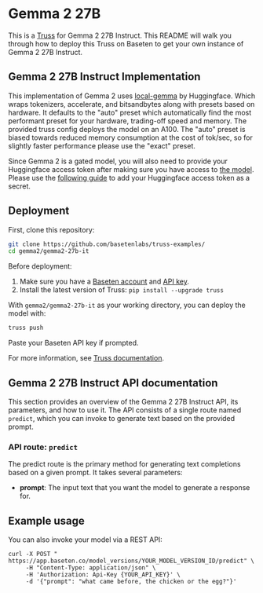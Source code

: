 # Gemma 2 27B 

This is a [Truss](https://truss.baseten.co/) for Gemma 2 27B Instruct. This README will walk you through how to deploy this Truss on Baseten to get your own instance of Gemma 2 27B Instruct.

## Gemma 2 27B Instruct Implementation

This implementation of Gemma 2 uses [local-gemma](https://github.com/huggingface/local-gemma) by Huggingface. Which wraps tokenizers, accelerate, and bitsandbytes along with presets based on hardware. It defaults to the "auto" preset which automatically find the most performant preset for your hardware, trading-off speed and memory. The provided truss config deploys the model on an A100. The "auto" preset is biased towards reduced memory consumption at the cost of tok/sec, so for slightly faster performance please use the "exact" preset. 

Since Gemma 2 is a gated model, you will also need to provide your Huggingface access token after making sure you have access to [the model](https://huggingface.co/google/gemma-2-27b-it). Please use the [following guide](https://docs.baseten.co/deploy/guides/secrets) to add your Huggingface access token as a secret.

## Deployment

First, clone this repository:

```sh
git clone https://github.com/basetenlabs/truss-examples/
cd gemma2/gemma2-27b-it
```

Before deployment:

1. Make sure you have a [Baseten account](https://app.baseten.co/signup) and [API key](https://app.baseten.co/settings/account/api_keys).
2. Install the latest version of Truss: `pip install --upgrade truss`

With `gemma2/gemma2-27b-it` as your working directory, you can deploy the model with:

```sh
truss push
```

Paste your Baseten API key if prompted.

For more information, see [Truss documentation](https://truss.baseten.co).

## Gemma 2 27B Instruct API documentation

This section provides an overview of the Gemma 2 27B Instruct API, its parameters, and how to use it. The API consists of a single route named  `predict`, which you can invoke to generate text based on the provided prompt.

### API route: `predict`

The predict route is the primary method for generating text completions based on a given prompt. It takes several parameters:

- __prompt__: The input text that you want the model to generate a response for.
## Example usage

You can also invoke your model via a REST API:

```
curl -X POST " https://app.baseten.co/model_versions/YOUR_MODEL_VERSION_ID/predict" \
     -H "Content-Type: application/json" \
     -H 'Authorization: Api-Key {YOUR_API_KEY}' \
     -d '{"prompt": "what came before, the chicken or the egg?"}'
```